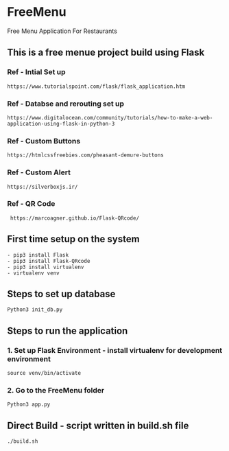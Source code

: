 # FreeMenu
Free Menu Application For Restaurants

## This is a free menue project build using Flask 

### Ref - Intial Set up
	https://www.tutorialspoint.com/flask/flask_application.htm
### Ref - Databse and rerouting set up
	https://www.digitalocean.com/community/tutorials/how-to-make-a-web-application-using-flask-in-python-3

<!-- Resources -->
<!-- Button -->
### Ref - Custom Buttons
	https://htmlcssfreebies.com/pheasant-demure-buttons

<!-- Button -->
### Ref - Custom Alert
	https://silverboxjs.ir/

<!-- QR Code -->
### Ref - QR Code
	 https://marcoagner.github.io/Flask-QRcode/

## First time setup on the system
	- pip3 install Flask
	- pip3 install Flask-QRcode
	- pip3 install virtualenv
	- virtualenv venv

## Steps to set up database
	Python3 init_db.py

## Steps to run the application

### 1. Set up Flask Environment - install virtualenv for development environment		

	source venv/bin/activate

### 2. Go to the FreeMenu folder

	Python3 app.py

## Direct Build - script written in build.sh file

	./build.sh



